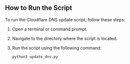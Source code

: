 ## How to Run the Script

To run the Cloudflare DNS update script, follow these steps:

1. Open a terminal or command prompt.

2. Navigate to the directory where the script is located.

3. Run the script using the following command:

   ```bash
   python3 update_dns.py
   ```
